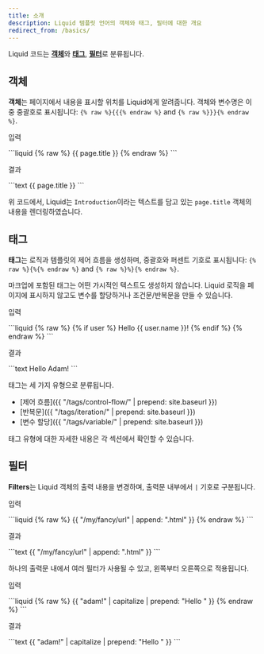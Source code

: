 ```yaml
---
title: 소개
description: Liquid 템플릿 언어의 객체와 태그, 필터에 대한 개요
redirect_from: /basics/
---
```


Liquid 코드는 [**객체**](#객체)와 [**태그**](#태그), [**필터**](#필터)로 분류됩니다.

## 객체

**객체**는 페이지에서 내용을 표시할 위치를 Liquid에게 알려줍니다. 객체와 변수명은 이중 중괄호로 표시됩니다: `{% raw %}{{{% endraw %}` and `{% raw %}}}{% endraw %}`.

<p class="code-label">입력</p>
```liquid
{% raw %}
{{ page.title }}
{% endraw %}
```

<p class="code-label">결과</p>
```text
{{ page.title }}
```

위 코드에서, Liquid는 `Introduction`이라는 텍스트를 담고 있는 `page.title` 객체의 내용을 렌더링하였습니다. 

## 태그

**태그**는 로직과 템플릿의 제어 흐름을 생성하며, 중괄호와 퍼센트 기호로 표시됩니다: `{% raw %}{%{% endraw %}` and `{% raw %}%}{% endraw %}`.

마크업에 포함된 태그는 어떤 가시적인 텍스트도 생성하지 않습니다. Liquid 로직을 페이지에 표시하지 않고도 변수를 할당하거나 조건문/반복문을 만들 수 있습니다.

<p class="code-label">입력</p>
```liquid
{% raw %}
{% if user %}
  Hello {{ user.name }}!
{% endif %}
{% endraw %}
```

<p class="code-label">결과</p>
```text
Hello Adam!
```

태그는 세 가지 유형으로 분류됩니다.

- [제어 흐름]({{ "/tags/control-flow/" | prepend: site.baseurl }})
- [반복문]({{ "/tags/iteration/" | prepend: site.baseurl }})
- [변수 할당]({{ "/tags/variable/" | prepend: site.baseurl }})

태그 유형에 대한 자세한 내용은 각 섹션에서 확인할 수 있습니다. 

## 필터

**Filters**는 Liquid 객체의 출력 내용을 변경하며, 출력문 내부에서 `|` 기호로 구분됩니다.

<p class="code-label">입력</p>
```liquid
{% raw %}
{{ "/my/fancy/url" | append: ".html" }}
{% endraw %}
```

<p class="code-label">결과</p>
```text
{{ "/my/fancy/url" | append: ".html" }}
```

하나의 출력문 내에서 여러 필터가 사용될 수 있고, 왼쪽부터 오른쪽으로 적용됩니다.

<p class="code-label">입력</p>
```liquid
{% raw %}
{{ "adam!" | capitalize | prepend: "Hello " }}
{% endraw %}
```

<p class="code-label">결과</p>
```text
{{ "adam!" | capitalize | prepend: "Hello " }}
```
